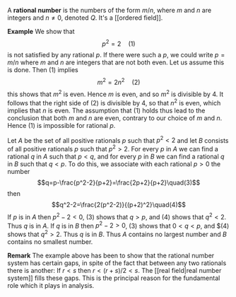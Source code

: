 A **rational number** is the numbers of the form $m/n$, where $m$ and $n$ are integers and $n\ne 0$, denoted $Q$. It's a [[ordered field]].

**Example**
We show that $$p^2=2\quad(1)$$is not satisfied by any rational $p$. If there were such a $p$, we could write $p=m/n$ where $m$ and $n$ are integers that are not both even. Let us assume this is done.
Then $(1)$ implies $$m^2=2n^2\quad(2)$$this shows that $m^2$ is even. Hence $m$ is even, and so $m^2$ is divisible by $4$. It follows that the right side of $(2)$ is divisible by $4$, so that $n^2$ is even, which implies that $n$ is even.
The assumption that $(1)$ holds thus lead to the conclusion that both $m$ and $n$ are even, contrary to our choice of $m$ and $n$. Hence $(1)$ is impossible for rational $p$.

Let $A$ be the set of all positive rationals $p$ such that $p^2\lt 2$ and let $B$ consists of all positive rationals $p$ such that $p^2>2$.
For every $p$ in $A$ we can find a rational $q$ in $A$ such that $p<q$, and for every $p$ in $B$ we can find a rational $q$ in $B$ such that $q<p$.
To do this, we associate with each rational $p>0$ the number $$q=p-\frac{p^2-2}{p+2}=\frac{2p+2}{p+2}\quad(3)$$then $$q^2-2=\frac{2(p^2-2)}{(p+2)^2}\quad(4)$$If $p$ is in $A$ then $p^2-2<0$, $(3)$ shows that $q>p$, and $(4)$ shows that $q^2<2$. Thus $q$ is in $A$.
If $q$ is in $B$ then $p^2-2>0$, $(3)$ shows that $0<q<p$, and $(4) shows that $q^2>2$. Thus $q$ is in $B$.
Thus $A$ contains no largest number and $B$ contains no smallest number.

**Remark** 
The example above has been to show that the rational number system has certain gaps, in spite of the fact that between any two rationals there is another: If $r<s$ then $r<(r+s)/2<s$. The [[real field|real number system]] fills these gaps. This is the principal reason for the fundamental role which it plays in analysis.